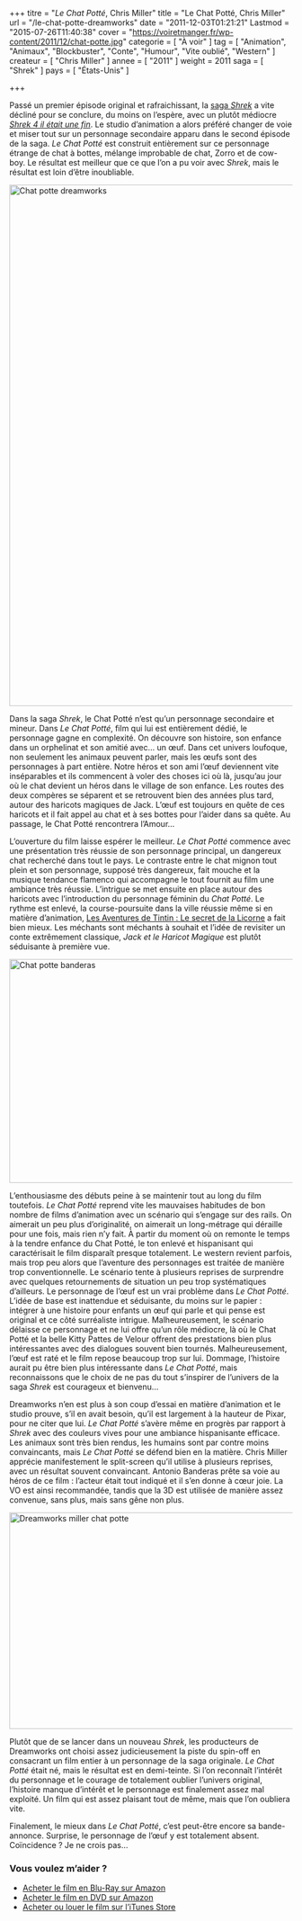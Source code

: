 +++
titre = "<em>Le Chat Potté</em>, Chris Miller"
title = "Le Chat Potté, Chris Miller"
url = "/le-chat-potte-dreamworks"
date = "2011-12-03T01:21:21"
Lastmod = "2015-07-26T11:40:38"
cover = "https://voiretmanger.fr/wp-content/2011/12/chat-potte.jpg"
categorie = [ "À voir" ]
tag = [ "Animation", "Animaux", "Blockbuster", "Conte", "Humour", "Vite oublié", "Western" ]
createur = [ "Chris Miller" ]
annee = [ "2011" ]
weight = 2011
saga = [ "Shrek" ]
pays = [ "États-Unis" ]

+++

<p>Passé un premier épisode original et rafraichissant, la <a href="https://voiretmanger.fr/saga/shrek/">saga <em>Shrek</em></a> a vite décliné pour se conclure, du moins on l&rsquo;espère, avec un plutôt médiocre <em><a href="https://voiretmanger.fr/2010/06/30/shrek-4-dreamworks/">Shrek 4 il était une fin</a></em>. Le studio d&rsquo;animation a alors préféré changer de voie et miser tout sur un personnage secondaire apparu dans le second épisode de la saga. <em>Le Chat Potté</em> est construit entièrement sur ce personnage étrange de chat à bottes, mélange improbable de chat, Zorro et de cow-boy. Le résultat est meilleur que ce que l&rsquo;on a pu voir avec <em>Shrek</em>, mais le résultat est loin d&rsquo;être inoubliable.</p>
<a href="http://www.allocine.fr/film/fichefilm_gen_cfilm=123532.html"><img class="aligncenter" style="border-style: initial; border-color: initial; border-width: 0px;" src="https://voiretmanger.fr/wp-content/2011/12/chat-potte-dreamworks.jpg" alt="Chat potte dreamworks" width="690" height="927" border="0" /></a>
<p>Dans la saga <em>Shrek</em>, le Chat Potté n&rsquo;est qu&rsquo;un personnage secondaire et mineur. Dans <em>Le Chat Potté</em>, film qui lui est entièrement dédié, le personnage gagne en complexité. On découvre son histoire, son enfance dans un orphelinat et son amitié avec… un œuf. Dans cet univers loufoque, non seulement les animaux peuvent parler, mais les œufs sont des personnages à part entière. Notre héros et son ami l&rsquo;œuf deviennent vite inséparables et ils commencent à voler des choses ici où là, jusqu&rsquo;au jour où le chat devient un héros dans le village de son enfance. Les routes des deux compères se séparent et se retrouvent bien des années plus tard, autour des haricots magiques de Jack. L&rsquo;œuf est toujours en quête de ces haricots et il fait appel au chat et à ses bottes pour l&rsquo;aider dans sa quête. Au passage, le Chat Potté rencontrera l&rsquo;Amour…</p>
<p>L&rsquo;ouverture du film laisse espérer le meilleur. <em>Le Chat Potté</em> commence avec une présentation très réussie de son personnage principal, un dangereux chat recherché dans tout le pays. Le contraste entre le chat mignon tout plein et son personnage, supposé très dangereux, fait mouche et la musique tendance flamenco qui accompagne le tout fournit au film une ambiance très réussie. L&rsquo;intrigue se met ensuite en place autour des haricots avec l&rsquo;introduction du personnage féminin du <em>Chat Potté</em>. Le rythme est enlevé, la course-poursuite dans la ville réussie même si en matière d&rsquo;animation, <a href="https://voiretmanger.fr/2011/10/28/aventures-tintin-secret-licorne-spielberg/">Les Aventures de Tintin : Le secret de la Licorne</a> a fait bien mieux. Les méchants sont méchants à souhait et l&rsquo;idée de revisiter un conte extrêmement classique, <em>Jack et le Haricot Magique</em> est plutôt séduisante à première vue.</p>
<img class="aligncenter" style="border-style: initial; border-color: initial; border-width: 0px;" src="https://voiretmanger.fr/wp-content/2011/12/chat-potte-banderas.jpg" alt="Chat potte banderas" width="690" height="398" border="0" />
<p>L&rsquo;enthousiasme des débuts peine à se maintenir tout au long du film toutefois. <em>Le Chat Potté</em> reprend vite les mauvaises habitudes de bon nombre de films d&rsquo;animation avec un scénario qui s&rsquo;engage sur des rails. On aimerait un peu plus d&rsquo;originalité, on aimerait un long-métrage qui déraille pour une fois, mais rien n&rsquo;y fait. À partir du moment où on remonte le temps à la tendre enfance du Chat Potté, le ton enlevé et hispanisant qui caractérisait le film disparaît presque totalement. Le western revient parfois, mais trop peu alors que l&rsquo;aventure des personnages est traitée de manière trop conventionnelle. Le scénario tente à plusieurs reprises de surprendre avec quelques retournements de situation un peu trop systématiques d&rsquo;ailleurs. Le personnage de l&rsquo;œuf est un vrai problème dans <em>Le Chat Potté</em>. L&rsquo;idée de base est inattendue et séduisante, du moins sur le papier : intégrer à une histoire pour enfants un œuf qui parle et qui pense est original et ce côté surréaliste intrigue. Malheureusement, le scénario délaisse ce personnage et ne lui offre qu&rsquo;un rôle médiocre, là où le Chat Potté et la belle Kitty Pattes de Velour offrent des prestations bien plus intéressantes avec des dialogues souvent bien tournés. Malheureusement, l&rsquo;œuf est raté et le film repose beaucoup trop sur lui. Dommage, l&rsquo;histoire aurait pu être bien plus intéressante dans <em>Le Chat Potté</em>, mais reconnaissons que le choix de ne pas du tout s&rsquo;inspirer de l&rsquo;univers de la saga <em>Shrek</em> est courageux et bienvenu…</p>
<p>Dreamworks n&rsquo;en est plus à son coup d&rsquo;essai en matière d&rsquo;animation et le studio prouve, s&rsquo;il en avait besoin, qu&rsquo;il est largement à la hauteur de Pixar, pour ne citer que lui. <em>Le Chat Potté</em> s&rsquo;avère même en progrès par rapport à <em>Shrek</em> avec des couleurs vives pour une ambiance hispanisante efficace. Les animaux sont très bien rendus, les humains sont par contre moins convaincants, mais <em>Le Chat Potté</em> se défend bien en la matière. Chris Miller apprécie manifestement le split-screen qu&rsquo;il utilise à plusieurs reprises, avec un résultat souvent convaincant. Antonio Banderas prête sa voie au héros de ce film : l&rsquo;acteur était tout indiqué et il s&rsquo;en donne à cœur joie. La VO est ainsi recommandée, tandis que la 3D est utilisée de manière assez convenue, sans plus, mais sans gêne non plus.</p>
<img class="aligncenter" style="border-style: initial; border-color: initial; border-width: 0px;" src="https://voiretmanger.fr/wp-content/2011/12/dreamworks-miller-chat-potte.jpg" alt="Dreamworks miller chat potte" width="690" height="385" border="0" />
<p>Plutôt que de se lancer dans un nouveau <em>Shrek</em>, les producteurs de Dreamworks ont choisi assez judicieusement la piste du spin-off en consacrant un film entier à un personnage de la saga originale. <em>Le Chat Potté</em> était né, mais le résultat est en demi-teinte. Si l&rsquo;on reconnaît l&rsquo;intérêt du personnage et le courage de totalement oublier l&rsquo;univers original, l&rsquo;histoire manque d&rsquo;intérêt et le personnage est finalement assez mal exploité. Un film qui est assez plaisant tout de même, mais que l&rsquo;on oubliera vite.</p>
<p>Finalement, le mieux dans <em>Le Chat Potté</em>, c&rsquo;est peut-être encore sa bande-annonce. Surprise, le personnage de l&rsquo;œuf y est totalement absent. Coïncidence ? Je ne crois pas…</p>
<div class="amazon">
<h3>Vous voulez m&rsquo;aider ?</h3>
<ul>
<li><a href="http://www.amazon.fr/gp/product/B006J3VVPU/ref=as_li_ss_tl?ie=UTF8&#038;tag=leblogdenic07-21&#038;linkCode=as2&#038;camp=1642&#038;creative=19458&#038;creativeASIN=B006J3VVPU">Acheter le film en Blu-Ray sur Amazon</a></li>
<li><a href="http://www.amazon.fr/gp/product/B006J3VVI2/ref=as_li_ss_tl?ie=UTF8&#038;tag=leblogdenic07-21&#038;linkCode=as2&#038;camp=1642&#038;creative=19458&#038;creativeASIN=B006J3VVI2">Acheter le film en DVD sur Amazon</a></li>
<li><a href="http://itunes.apple.com/fr/movie/le-chat-potte/id490358446">Acheter ou louer le film sur l&rsquo;iTunes Store</a></li>
</ul>
</div>

